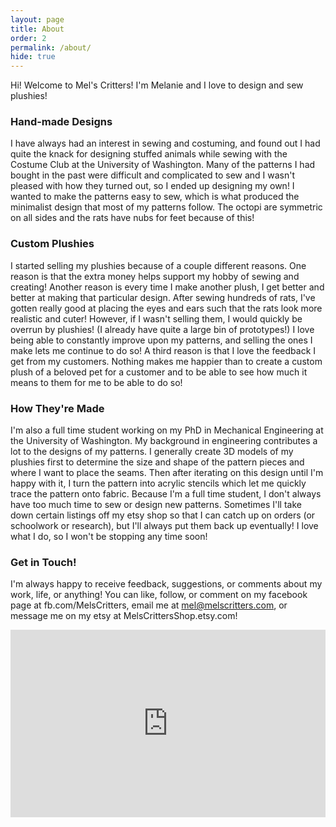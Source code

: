 ```yaml
---
layout: page
title: About
order: 2
permalink: /about/
hide: true
---
```

Hi! Welcome to Mel's Critters! I'm Melanie and I love to design and sew plushies!

### Hand-made Designs
I have always had an interest in sewing and costuming, and found out I had quite the knack for designing 
stuffed animals while sewing with the Costume Club at the University of Washington. Many of the patterns I 
had bought in the past were difficult and complicated to sew and I wasn't pleased with how they turned out, 
so I ended up designing my own! I wanted to make the patterns easy to sew, which is what produced the 
minimalist design that most of my patterns follow. The octopi are symmetric on all sides and the rats have 
nubs for feet because of this!

### Custom Plushies

I started selling my plushies because of a couple different reasons. One reason is that the extra money helps 
support my hobby of sewing and creating! Another reason is every time I make another plush, I get better and 
better at making that particular design. After sewing hundreds of rats, I've gotten really good at placing 
the eyes and ears such that the rats look more realistic and cuter! However, if I wasn't selling them, I 
would quickly be overrun by plushies! (I already have quite a large bin of prototypes!) I love being able to 
constantly improve upon my patterns, and selling the ones I make lets me continue to do so! A third reason is 
that I love the feedback I get from my customers. Nothing makes me happier than to create a custom plush of a 
beloved pet for a customer and to be able to see how much it means to them for me to be able to do so!

### How They're Made

I'm also a full time student working on my PhD in Mechanical Engineering at the University of Washington. My 
background in engineering contributes a lot to the designs of my patterns. I generally create 3D models of my 
plushies first to determine the size and shape of the pattern pieces and where I want to place the seams. 
Then after iterating on this design until I'm happy with it, I turn the pattern into acrylic stencils which 
let me quickly trace the pattern onto fabric. Because I'm a full time student, I don't always have too much 
time to sew or design new patterns. Sometimes I'll take down certain listings off my etsy shop so that I can 
catch up on orders (or schoolwork or research), but I'll always put them back up eventually! I love what I 
do, so I won't be stopping any time soon!

### Get in Touch!

I'm always happy to receive feedback, suggestions, or comments about my work, life, or anything! You can 
like, follow, or comment on my facebook page at fb.com/MelsCritters, email me at mel@melscritters.com, or 
message me on my etsy at MelsCrittersShop.etsy.com!

<html>
  <iframe src="https://maps.google.com/?ll=47.67209%2C-122.100622&amp;spn=0.233034%2C0.961304&amp;ie=UTF8&amp;hl=en_US&amp;z=10&amp;t=roadmap&amp;sll=47.67209%2C-122.100622&amp;sspn=0.233034%2C0.961304&amp;q=Redmond%2C%20WA%2C%20USA%20(Redmond)&amp;output=embed" 
title="Redmond" width="100%" height="300" frameborder="0" class="map_embed" scrolling="no">
  </iframe>
</html>
